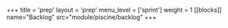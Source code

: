 +++
title = 'prep'
layout = 'prep'
menu_level = ['sprint']
weight = 1
[[blocks]]
name="Backlog"
src="module/piscine/backlog"
+++
